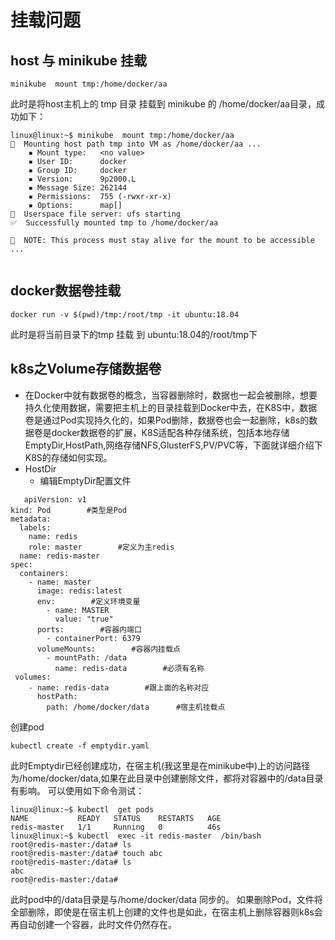 # 挂载问题
## host 与 minikube 挂载
```
minikube  mount tmp:/home/docker/aa
```
此时是将host主机上的 tmp 目录 挂载到 minikube 的 /home/docker/aa目录，成功如下：
```
linux@linux:~$ minikube  mount tmp:/home/docker/aa
📁  Mounting host path tmp into VM as /home/docker/aa ...
    ▪ Mount type:   <no value>
    ▪ User ID:      docker
    ▪ Group ID:     docker
    ▪ Version:      9p2000.L
    ▪ Message Size: 262144
    ▪ Permissions:  755 (-rwxr-xr-x)
    ▪ Options:      map[]
🚀  Userspace file server: ufs starting
✅  Successfully mounted tmp to /home/docker/aa

📌  NOTE: This process must stay alive for the mount to be accessible ...


```

## docker数据卷挂载
```
docker run -v $(pwd)/tmp:/root/tmp -it ubuntu:18.04

```
此时是将当前目录下的tmp 挂载 到 ubuntu:18.04的/root/tmp下

## k8s之Volume存储数据卷
- 在Docker中就有数据卷的概念，当容器删除时，数据也一起会被删除，想要持久化使用数据，需要把主机上的目录挂载到Docker中去，在K8S中，数据卷是通过Pod实现持久化的，如果Pod删除，数据卷也会一起删除，k8s的数据卷是docker数据卷的扩展，K8S适配各种存储系统，包括本地存储EmptyDir,HostPath,网络存储NFS,GlusterFS,PV/PVC等，下面就详细介绍下K8S的存储如何实现。
- HostDir
  -  编辑EmptyDir配置文件
```
   apiVersion: v1
kind: Pod        #类型是Pod
metadata:
  labels:
    name: redis
    role: master        #定义为主redis
  name: redis-master
spec:
  containers:
    - name: master
      image: redis:latest
      env:        #定义环境变量
        - name: MASTER
          value: "true"
      ports:        #容器内端口
        - containerPort: 6379
      volumeMounts:        #容器内挂载点
        - mountPath: /data
          name: redis-data        #必须有名称
 volumes:
    - name: redis-data        #跟上面的名称对应
      hostPath: 
        path: /home/docker/data      #宿主机挂载点
```
创建pod
```
kubectl create -f emptydir.yaml
```
此时Emptydir已经创建成功，在宿主机(我这里是在minikube中)上的访问路径为/home/docker/data,如果在此目录中创建删除文件，都将对容器中的/data目录有影响。
可以使用如下命令测试：
```
linux@linux:~$ kubectl  get pods
NAME           READY   STATUS    RESTARTS   AGE
redis-master   1/1     Running   0          46s
linux@linux:~$ kubectl  exec -it redis-master  /bin/bash
root@redis-master:/data# ls
root@redis-master:/data# touch abc
root@redis-master:/data# ls
abc
root@redis-master:/data# 
```
此时pod中的/data目录是与/home/docker/data 同步的。
如果删除Pod，文件将全部删除，即使是在宿主机上创建的文件也是如此，在宿主机上删除容器则k8s会再自动创建一个容器，此时文件仍然存在。

